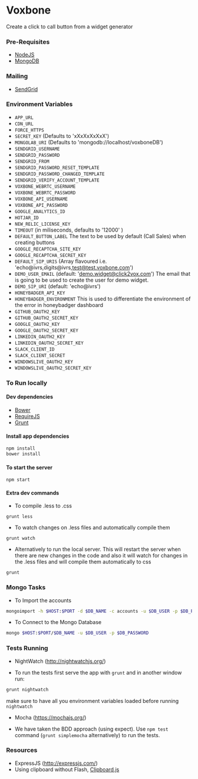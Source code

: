 # Voxbone
Create a click to call button from a widget generator

### Pre-Requisites

* [NodeJS](https://nodejs.org)
* [MongoDB](https://www.mongodb.org/)

### Mailing

* [SendGrid](sendgrid.com)

### Environment Variables

* `APP_URL`
* `CDN_URL`
* `FORCE_HTTPS`
* `SECRET_KEY` (Defaults to 'xXxXxXxXxX')
* `MONGOLAB_URI` (Defaults to 'mongodb://localhost/voxboneDB')
* `SENDGRID_USERNAME`
* `SENDGRID_PASSWORD`
* `SENDGRID_FROM`
* `SENDGRID_PASSWORD_RESET_TEMPLATE`
* `SENDGRID_PASSWORD_CHANGED_TEMPLATE`
* `SENDGRID_VERIFY_ACCOUNT_TEMPLATE`
* `VOXBONE_WEBRTC_USERNAME`
* `VOXBONE_WEBRTC_PASSWORD`
* `VOXBONE_API_USERNAME`
* `VOXBONE_API_PASSWORD`
* `GOOGLE_ANALYTICS_ID`
* `HOTJAR_ID`
* `NEW_RELIC_LICENSE_KEY`
* `TIMEOUT` (in miliseconds, defaults to '12000' )
* `DEFAULT_BUTTON_LABEL` The text to be used by default (Call Sales) when creating buttons
* `GOOGLE_RECAPTCHA_SITE_KEY`
* `GOOGLE_RECAPTCHA_SECRET_KEY`
* `DEFAULT_SIP_URIS` (Array flavoured i.e. 'echo@ivrs,digits@ivrs,test@test.voxbone.com')
* `DEMO_USER_EMAIL` (default: 'demo.widget@click2vox.com') The email that is going to be used to create the user for demo widget.
* `DEMO_SIP_URI` (default: 'echo@ivrs')
* `HONEYBADGER_API_KEY`
* `HONEYBADGER_ENVIRONMENT` This is used to differentiate the environment of the error in honeybadger dashboard
* `GITHUB_OAUTH2_KEY`
* `GITHUB_OAUTH2_SECRET_KEY`
* `GOOGLE_OAUTH2_KEY`
* `GOOGLE_OAUTH2_SECRET_KEY`
* `LINKEDIN_OAUTH2_KEY`
* `LINKEDIN_OAUTH2_SECRET_KEY`
* `SLACK_CLIENT_ID`
* `SLACK_CLIENT_SECRET`
* `WINDOWSLIVE_OAUTH2_KEY`
* `WINDOWSLIVE_OAUTH2_SECRET_KEY`

### To Run locally

#### Dev dependencies

* [Bower](http://bower.io/)
* [RequireJS](http://requirejs.org/)
* [Grunt](http://gruntjs.com/)

#### Install app dependencies
```bash
npm install
bower install
```

#### To start the server
```
npm start
```

#### Extra dev commands
- To compile .less to .css
```
grunt less
```

- To watch changes on .less files and automatically compile them
```
grunt watch
```

- Alternatively to run the local server. This will restart the server when there are new changes in the code and
also it will watch for changes in the .less files and will compile them automatically to css

```
grunt
```

### Mongo Tasks

- To Import the accounts
```bash
mongoimport -h $HOST:$PORT -d $DB_NAME -c accounts -u $DB_USER -p $DB_PASSWORD --file accounts.json
```

- To Connect to the Mongo Database
```bash
mongo $HOST:$PORT/$DB_NAME -u $DB_USER -p $DB_PASSWORD
```

### Tests Running

* NightWatch (http://nightwatchjs.org/)

- To run the tests first serve the app with `grunt` and in another window run:
```bash
grunt nightwatch
```
make sure to have all you environment variables loaded before running `nightwatch`

* Mocha (https://mochajs.org/)

- We have taken the BDD approach (using expect). Use `npm test` command (`grunt simplemocha` alternatively) to run the tests.

### Resources

* ExpressJS (http://expressjs.com/)
* Using clipboard without Flash, [Clipboard.js](https://zenorocha.github.io/clipboard.js/)
